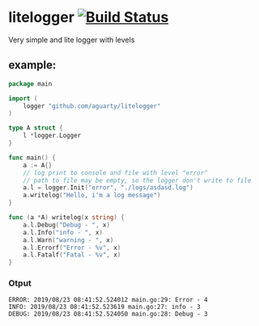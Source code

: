 # litelogger [![Build Status](https://travis-ci.org/aguarty/litelogger.svg?branch=master)](https://travis-ci.org/aguarty/litelogger)
Very simple and lite logger with levels

## example:

```go
package main

import (
	logger "github.com/aguarty/litelogger"
)

type A struct {
	l *logger.Logger
}

func main() {
	a := A{}
	// log print to console and file with level "error"
	// path to file may be empty, so the logger don't write to file
	a.l = logger.Init("error", "./logs/asdasd.log")
	a.writelog("Hello, i'm a log message")
}

func (a *A) writelog(x string) {
	a.l.Debug("Debug - ", x)
	a.l.Info("info - ", x)
	a.l.Warn("warning - ", x)
	a.l.Errorf("Error - %v", x)
	a.l.Fatalf("Fatal - %v", x)
}
```

### Otput
```
ERROR: 2019/08/23 08:41:52.524012 main.go:29: Error - 4
INFO: 2019/08/23 08:41:52.523619 main.go:27: info - 3
DEBUG: 2019/08/23 08:41:52.524050 main.go:28: Debug - 3
```
